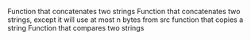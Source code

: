 Function that concatenates two strings
Function that concatenates two strings,
 except it will use at most n bytes from src
function that copies a string
Function that compares two strings
